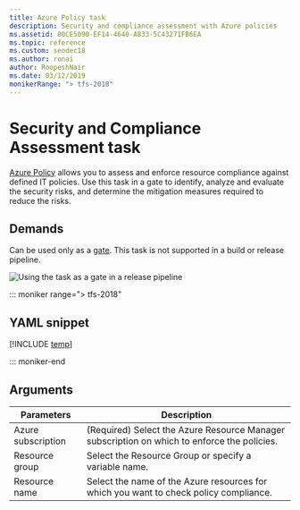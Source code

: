 ```yaml
---
title: Azure Policy task
description: Security and compliance assessment with Azure policies
ms.assetid: 80CE5090-EF14-4640-A833-5C43271FB6EA
ms.topic: reference
ms.custom: seodec18
ms.author: ronai
author: RoopeshNair
ms.date: 03/12/2019
monikerRange: "> tfs-2018"
---
```


# Security and Compliance Assessment task

[Azure Policy](https://docs.microsoft.com/azure/governance/policy/) allows you to assess and enforce resource compliance against defined IT policies.
Use this task in a gate to identify, analyze and evaluate the security risks,
and determine the mitigation measures required to reduce the risks.

## Demands

Can be used only as a [gate](../../release/approvals/gates.md).
This task is not supported in a build or release pipeline.

![Using the task as a gate in a release pipeline](media/gates.png)

::: moniker range="> tfs-2018"

## YAML snippet

[!INCLUDE [temp](../includes/yaml/AzurePolicyV0.md)]

::: moniker-end

## Arguments

<table><thead><tr><th>Parameters</th><th>Description</th></tr></thead>
<tr><td>Azure subscription<td>(Required) Select the Azure Resource Manager subscription on which to enforce the policies.</td></tr>
<tr><td>Resource group</td><td>Select the Resource Group or specify a variable name.</td></tr>
<tr><td>Resource name</td><td>Select the name of the Azure resources for which you want to check policy compliance.</td></tr>
</table>

